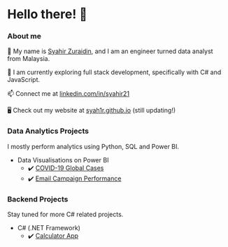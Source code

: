 # Hello there! 👋

### About me

👐 My name is [Syahir Zuraidin](https://www.linkedin.com/in/syahir21/), and I am an engineer turned data analyst from Malaysia. 

🌱 I am currently exploring full stack development, specifically with C# and JavaScript.

📫 Connect me at [linkedin.com/in/syahir21](https://www.linkedin.com/in/syahir21/)

🖥️ Check out my website at [syah1r.github.io](https://syah1r.github.io/my-portfolio/) (still updating!)

### Data Analytics Projects
I mostly perform analytics using Python, SQL and Power BI.
  - Data Visualisations on Power BI 
    - ✔️ [COVID-19 Global Cases](https://github.com/syah1r/covid19-powerbi)
    - ✔️ [Email Campaign Performance](https://github.com/syah1r/marketing-campaign-pbi)


### Backend Projects
Stay tuned for more C# related projects.
  - C# (.NET Framework)
    - ✔️ [Calculator App](https://github.com/syah1r/calculator-app)



